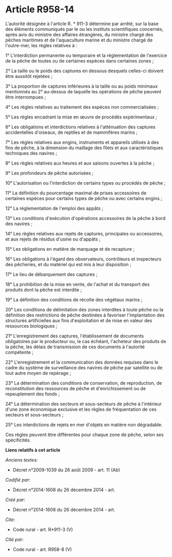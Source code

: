 # Article R958-14

L'autorité désignée à l'article R. * 911-3 détermine par arrêté, sur la base des éléments communiqués par le ou les instituts
scientifiques concernés, après avis du ministre des affaires étrangères, du ministre chargé des pêches maritimes et de
l'aquaculture marine et du ministre chargé de l'outre-mer, les règles relatives à : 

1° L'interdiction permanente ou temporaire et la réglementation de l'exercice de la pêche de toutes ou de certaines espèces
dans certaines zones ; 

2° La taille ou le poids des captures en dessous desquels celles-ci doivent être aussitôt rejetées ; 

3° La proportion de captures inférieures à la taille ou au poids minimaux mentionnés au 2° au-dessus de laquelle les
opérations de pêche peuvent être interrompues ; 

4° Les règles relatives au traitement des espèces non commercialisées ; 

5° Les règles encadrant la mise en œuvre de procédés expérimentaux ; 

6° Les obligations et interdictions relatives à l'atténuation des captures accidentelles d'oiseaux, de reptiles et de
mammifères marins ; 

7° Les règles relatives aux engins, instruments et appareils utilisés à des fins de pêche, à la dimension du maillage des
filets et aux caractéristiques techniques des navires ; 

8° Les règles relatives aux heures et aux saisons ouvertes à la pêche ; 

9° Les profondeurs de pêche autorisées ; 

10° L'autorisation ou l'interdiction de certains types ou procédés de pêche ; 

11° La définition du pourcentage maximal de prises accessoires de certaines espèces pour certains types de pêche ou avec
certains engins ; 

12° La réglementation de l'emploi des appâts ; 

13° Les conditions d'exécution d'opérations accessoires de la pêche à bord des navires ; 

14° Les règles relatives aux rejets de captures, principales ou accessoires, et aux rejets de résidus d'usine ou d'appâts ; 

15° Les obligations en matière de marquage et de recapture ; 

16° Les obligations à l'égard des observateurs, contrôleurs et inspecteurs des pêcheries, et du matériel qui est mis à leur
disposition ; 

17° Le lieu de débarquement des captures ; 

18° La prohibition de la mise en vente, de l'achat et du transport des produits dont la pêche est interdite ; 

19° La définition des conditions de récolte des végétaux marins ; 

20° Les conditions de délimitation des zones interdites à toute pêche ou la définition des restrictions de pêche destinées à
favoriser l'implantation des structures artificielles aux fins d'exploitation et de mise en valeur des ressources
biologiques ; 

21° L'enregistrement des captures, l'établissement de documents obligatoires par le producteur ou, le cas échéant, l'acheteur
des produits de la pêche, les délais de transmission de ces documents à l'autorité compétente ; 

22° L'enregistrement et la communication des données requises dans le cadre du système de surveillance des navires de pêche
par satellite ou de tout autre moyen de repérage ; 

23° La détermination des conditions de conservation, de reproduction, de reconstitution des ressources de pêche et
d'enrichissement ou de repeuplement des fonds ; 

24° La détermination des secteurs et sous-secteurs de pêche à l'intérieur d'une zone économique exclusive et les règles de
fréquentation de ces secteurs et sous-secteurs ; 

25° Les interdictions de rejets en mer d'objets en matière non dégradable. 

Ces règles peuvent être différentes pour chaque zone de pêche, selon ses spécificités.

**Liens relatifs à cet article**

_Anciens textes_:

  - Décret n°2009-1039 du 26 août 2009 - art. 11 (Ab)

_Codifié par_:

  - Décret n°2014-1608 du 26 décembre 2014 - art.

_Créé par_:

  - Décret n°2014-1608 du 26 décembre 2014 - art.

_Cite_:

  - Code rural - art. R*911-3 (V)

_Cité par_:

  - Code rural - art. R958-8 (V)

